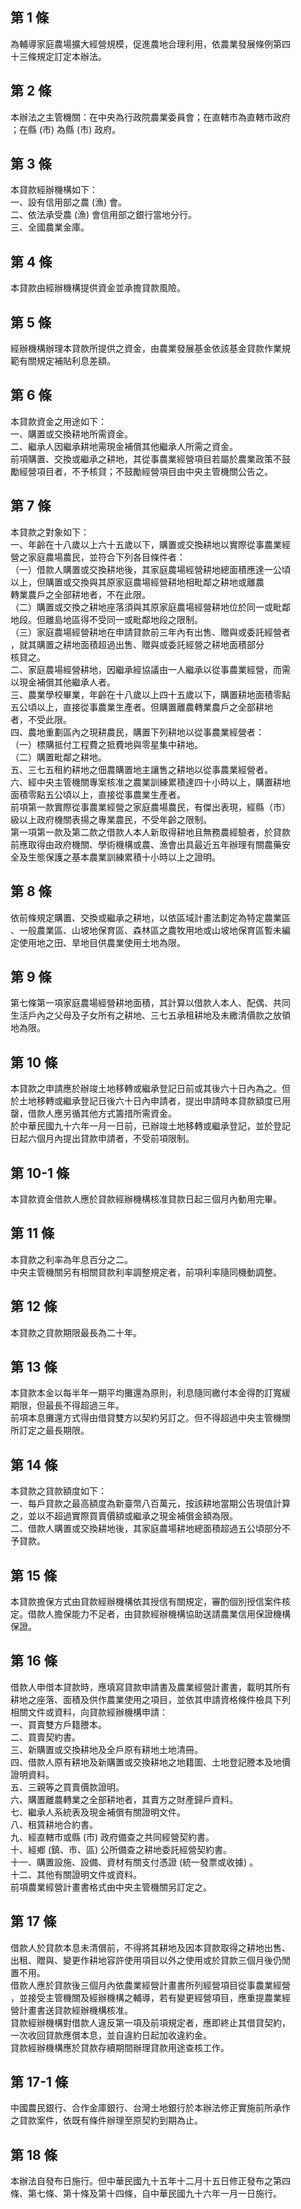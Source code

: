 第 1 條
-------
為輔導家庭農場擴大經營規模，促進農地合理利用，依農業發展條例第四  
十三條規定訂定本辦法。

第 2 條
-------
本辦法之主管機關：在中央為行政院農業委員會；在直轄市為直轄市政府  
；在縣 (市) 為縣 (市) 政府。

第 3 條
-------
本貸款經辦機構如下：  
一、設有信用部之農 (漁) 會。  
二、依法承受農 (漁) 會信用部之銀行當地分行。  
三、全國農業金庫。

第 4 條
-------
本貸款由經辦機構提供資金並承擔貸款風險。

第 5 條
-------
經辦機構辦理本貸款所提供之資金，由農業發展基金依該基金貸款作業規  
範有關規定補貼利息差額。

第 6 條
-------
本貸款資金之用途如下：  
一、購置或交換耕地所需資金。  
二、繼承人因繼承耕地需現金補償其他繼承人所需之資金。  
前項購置、交換或繼承之耕地，其從事農業經營項目若屬於農業政策不鼓  
勵經營項目者，不予核貸；不鼓勵經營項目由中央主管機關公告之。

第 7 條
-------
本貸款之對象如下：  
一、年齡在十八歲以上六十五歲以下，購置或交換耕地以實際從事農業經  
    營之家庭農場農民，並符合下列各目條件者：  
（一）借款人購置或交換耕地後，其家庭農場經營耕地總面積應達一公頃  
      以上，但購置或交換與其原家庭農場經營耕地相毗鄰之耕地或離農  
      轉業農戶之全部耕地者，不在此限。  
（二）購置或交換之耕地座落須與其原家庭農場經營耕地位於同一或毗鄰  
      地段。但離島地區得不受同一或毗鄰地段之限制。  
（三）家庭農場經營耕地在申請貸款前三年內有出售、贈與或委託經營者  
      ，就其購置之耕地面積超過出售、贈與或委託經營之耕地面積部分  
      核貸之。  
二、家庭農場經營耕地，因繼承經協議由一人繼承以從事農業經營，而需  
    以現金補償其他繼承人者。  
三、農業學校畢業，年齡在十八歲以上四十五歲以下，購置耕地面積零點  
    五公頃以上，直接從事農業生產者。但購置離農轉業農戶之全部耕地  
    者，不受此限。  
四、農地重劃區內之現耕農民，購置下列耕地以從事農業經營者：  
（一）標購抵付工程費之抵費地與零星集中耕地。  
（二）購置毗鄰之耕地。  
五、三七五租約耕地之佃農購置地主讓售之耕地以從事農業經營者。  
六、經中央主管機關專案核准之農業訓練累積達四十小時以上，購置耕地  
    面積零點五公頃以上，直接從事農業生產者。  
前項第一款實際從事農業經營之家庭農場農民，有傑出表現，經縣（市）  
級以上政府機關表揚之專業農民，不受年齡之限制。  
第一項第一款及第二款之借款人本人新取得耕地且無務農經驗者，於貸款  
前應取得由政府機關、學術機構或農、漁會出具最近五年辦理有關農藥安  
全及生態保護之基本農業訓練累積十小時以上之證明。

第 8 條
-------
依前條規定購置、交換或繼承之耕地，以依區域計畫法劃定為特定農業區  
、一般農業區、山坡地保育區、森林區之農牧用地或山坡地保育區暫未編  
定使用地之田、旱地目供農業使用土地為限。

第 9 條
-------
第七條第一項家庭農場經營耕地面積，其計算以借款人本人、配偶、共同  
生活戶內之父母及子女所有之耕地、三七五承租耕地及未繳清價款之放領  
地為限。

第 10 條
--------
本貸款之申請應於辦竣土地移轉或繼承登記日前或其後六十日內為之。但  
於土地移轉或繼承登記日後六十日內申請者，提出申請時本貸款額度已用  
罄，借款人應另循其他方式籌措所需資金。  
於中華民國九十六年一月一日前，已辦竣土地移轉或繼承登記，並於登記  
日起六個月內提出貸款申請者，不受前項限制。

第 10-1 條
----------
本貸款資金借款人應於貸款經辦機構核准貸款日起三個月內動用完畢。

第 11 條
--------
本貸款之利率為年息百分之二。  
中央主管機關另有相關貸款利率調整規定者，前項利率隨同機動調整。

第 12 條
--------
本貸款之貸款期限最長為二十年。

第 13 條
--------
本貸款本金以每半年一期平均攤還為原則，利息隨同繳付本金得酌訂寬緩  
期限，但最長不得超過三年。  
前項本息攤還方式得由借貸雙方以契約另訂之。但不得超過中央主管機關  
所訂定之最長期限。

第 14 條
--------
本貸款之貸款額度如下：  
一、每戶貸款之最高額度為新臺幣八百萬元，按該耕地當期公告現值計算  
    之，並以不超過實際買賣價額或繼承之現金補償金額為限。  
二、借款人購置或交換耕地後，其家庭農場耕地總面積超過五公頃部分不  
    予貸款。

第 15 條
--------
本貸款擔保方式由貸款經辦機構依其授信有關規定，審酌個別授信案件核  
定。借款人擔保能力不足者，由貸款經辦機構協助送請農業信用保證機構  
保證。

第 16 條
--------
借款人申借本貸款時，應填寫貸款申請書及農業經營計畫書，載明其所有  
耕地之座落、面積及供作農業使用之項目，並依其申請資格條件檢具下列  
相關文件或資料，向貸款經辦機構申請：  
一、買賣雙方戶籍謄本。  
二、買賣契約書。  
三、新購置或交換耕地及全戶原有耕地土地清冊。  
四、借款人原有耕地及新購置或交換耕地之地籍圖、土地登記謄本及地價  
    證明資料。  
五、三親等之買賣價款證明。  
六、購置離農轉業之全部耕地者，其賣方之財產歸戶資料。  
七、繼承人系統表及現金補償有關證明文件。  
八、租賃耕地合約書。  
九、經直轄市或縣 (市) 政府備查之共同經營契約書。  
十、經鄉 (鎮、市、區) 公所備查之耕地委託經營契約書。  
十一、購置設施、設備、資材有關支付憑證 (統一發票或收據) 。  
十二、其他有關證明文件或資料。  
前項農業經營計畫書格式由中央主管機關另訂定之。

第 17 條
--------
借款人於貸款本息未清償前，不得將其耕地及因本貸款取得之耕地出售、  
出租、贈與、變更作耕地容許使用項目以外之使用或於貸款三個月後仍閒  
置不用。  
借款人應於貸款後三個月內依農業經營計畫書所列經營項目從事農業經營  
，並接受主管機關及經辦機構之輔導，若有變更經營項目，應重提農業經  
營計畫書送貸款經辦機構核准。  
貸款經辦機構對借款人違反第一項及前項規定者，應即終止其借貸契約，  
一次收回貸款應償本息，並自違約日起加收違約金。  
貸款經辦機構應於貸款存續期間辦理貸款用途查核工作。

第 17-1 條
----------
中國農民銀行、合作金庫銀行、台灣土地銀行於本辦法修正實施前所承作  
之貸款案件，依既有條件辦理至原契約到期為止。

第 18 條
--------
本辦法自發布日施行。但中華民國九十五年十二月十五日修正發布之第四  
條、第七條、第十條及第十四條，自中華民國九十六年一月一日施行。

